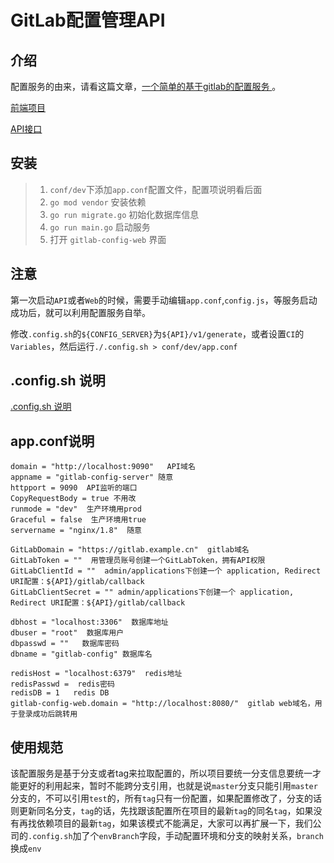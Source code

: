 # GitLab配置管理API

## 介绍
配置服务的由来，请看这篇文章，[一个简单的基于gitlab的配置服务
](https://juejin.im/post/5dc0036cf265da4d4704246a)。

[前端项目](https://gitlab.dreamdev.cn/ebag/gitlab-config-web)

[API接口](https://gitlab.dreamdev.cn/ebag/gitlab-config-server)

## 安装
> 1. `conf/dev`下添加`app.conf`配置文件，配置项说明看后面
> 2. `go mod vendor` 安装依赖
> 3. `go run migrate.go` 初始化数据库信息
> 4. `go run main.go` 启动服务
> 5. 打开 `gitlab-config-web` 界面

## 注意
第一次启动`API`或者`Web`的时候，需要手动编辑`app.conf`,`config.js`，等服务启动成功后，就可以利用配置服务自举。

修改`.config.sh`的`${CONFIG_SERVER}`为`${API}/v1/generate`，或者设置`CI`的`Variables`，然后运行`./.config.sh > conf/dev/app.conf`

## .config.sh 说明

[.config.sh 说明](https://gitlab.dreamdev.cn/ebag/gitlab-config-server/blob/test/config.MD)


## app.conf说明
    domain = "http://localhost:9090"   API域名
    appname = "gitlab-config-server" 随意
    httpport = 9090  API监听的端口
    CopyRequestBody = true 不用改
    runmode = "dev"  生产环境用prod
    Graceful = false  生产环境用true
    servername = "nginx/1.8"  随意

    GitLabDomain = "https://gitlab.example.cn"  gitlab域名
    GitLabToken = ""  用管理员账号创建一个GitLabToken，拥有API权限
    GitLabClientId = ""  admin/applications下创建一个 application, Redirect URI配置：${API}/gitlab/callback
    GitLabClientSecret = "" admin/applications下创建一个 application, Redirect URI配置：${API}/gitlab/callback

    dbhost = "localhost:3306"  数据库地址
    dbuser = "root"  数据库用户
    dbpasswd = ""   数据库密码
    dbname = "gitlab-config" 数据库名

    redisHost = "localhost:6379"  redis地址
    redisPasswd =  redis密码
    redisDB = 1   redis DB
    gitlab-config-web.domain = "http://localhost:8080/"  gitlab web域名，用于登录成功后跳转用


## 使用规范

该配置服务是基于分支或者tag来拉取配置的，所以项目要统一分支信息要统一才能更好的利用起来，暂时不能跨分支引用，也就是说`master`分支只能引用`master`分支的，不可以引用`test`的，所有`tag`只有一份配置，如果配置修改了，分支的话则更新同名分支，`tag`的话，先找跟该配置所在项目的最新`tag`的同名`tag`，如果没有再找依赖项目的最新`tag`，如果该模式不能满足，大家可以再扩展一下，我们公司的`.config.sh`加了个`envBranch`字段，手动配置环境和分支的映射关系，`branch`换成`env`
